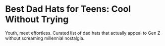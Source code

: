 # Best Dad Hats for Teens: Cool Without Trying

Youth, meet effortless. Curated list of dad hats that actually appeal to Gen Z without screaming millennial nostalgia.